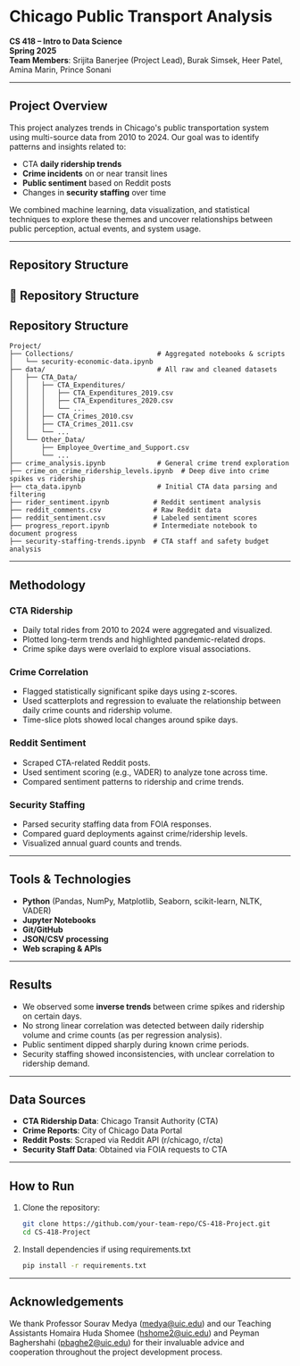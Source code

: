# Chicago Public Transport Analysis

**CS 418 – Intro to Data Science**  
**Spring 2025**  
**Team Members**: Srijita Banerjee (Project Lead), Burak Simsek, Heer Patel, Amina Marin, Prince Sonani

---

## Project Overview

This project analyzes trends in Chicago's public transportation system using multi-source data from 2010 to 2024. Our goal was to identify patterns and insights related to:

- CTA **daily ridership trends**
- **Crime incidents** on or near transit lines
- **Public sentiment** based on Reddit posts
- Changes in **security staffing** over time

We combined machine learning, data visualization, and statistical techniques to explore these themes and uncover relationships between public perception, actual events, and system usage.

---

## Repository Structure
## 📁 Repository Structure

## Repository Structure

```
Project/
├── Collections/                     # Aggregated notebooks & scripts
│   └── security-economic-data.ipynb
├── data/                            # All raw and cleaned datasets
│   ├── CTA_Data/
│   │   ├── CTA_Expenditures/
│   │   │   ├── CTA_Expenditures_2019.csv
│   │   │   ├── CTA_Expenditures_2020.csv
│   │   │   └── ...                 
│   │   ├── CTA_Crimes_2010.csv
│   │   ├── CTA_Crimes_2011.csv
│   │   └── ...
│   └── Other_Data/
│       ├── Employee_Overtime_and_Support.csv
│       └── ...
├── crime_analysis.ipynb             # General crime trend exploration
├── crime_on_crime_ridership_levels.ipynb  # Deep dive into crime spikes vs ridership
├── cta_data.ipynb                   # Initial CTA data parsing and filtering
├── rider_sentiment.ipynb           # Reddit sentiment analysis
├── reddit_comments.csv             # Raw Reddit data
├── reddit_sentiment.csv            # Labeled sentiment scores
├── progress_report.ipynb           # Intermediate notebook to document progress
├── security-staffing-trends.ipynb  # CTA staff and safety budget analysis
```




---

## Methodology

### CTA Ridership
- Daily total rides from 2010 to 2024 were aggregated and visualized.
- Plotted long-term trends and highlighted pandemic-related drops.
- Crime spike days were overlaid to explore visual associations.

### Crime Correlation
- Flagged statistically significant spike days using z-scores.
- Used scatterplots and regression to evaluate the relationship between daily crime counts and ridership volume.
- Time-slice plots showed local changes around spike days.

### Reddit Sentiment
- Scraped CTA-related Reddit posts.
- Used sentiment scoring (e.g., VADER) to analyze tone across time.
- Compared sentiment patterns to ridership and crime trends.

### Security Staffing
- Parsed security staffing data from FOIA responses.
- Compared guard deployments against crime/ridership levels.
- Visualized annual guard counts and trends.

---

## Tools & Technologies

- **Python** (Pandas, NumPy, Matplotlib, Seaborn, scikit-learn, NLTK, VADER)
- **Jupyter Notebooks**
- **Git/GitHub**
- **JSON/CSV processing**
- **Web scraping & APIs**

---

## Results

- We observed some **inverse trends** between crime spikes and ridership on certain days.
- No strong linear correlation was detected between daily ridership volume and crime counts (as per regression analysis).
- Public sentiment dipped sharply during known crime periods.
- Security staffing showed inconsistencies, with unclear correlation to ridership demand.

---

## Data Sources

- **CTA Ridership Data**: Chicago Transit Authority (CTA)
- **Crime Reports**: City of Chicago Data Portal
- **Reddit Posts**: Scraped via Reddit API (r/chicago, r/cta)
- **Security Staff Data**: Obtained via FOIA requests to CTA

---

## How to Run

1. Clone the repository:
   ```bash
   git clone https://github.com/your-team-repo/CS-418-Project.git
   cd CS-418-Project

2. Install dependencies if using requirements.txt
   ```bash
   pip install -r requirements.txt


---

## Acknowledgements
We thank Professor Sourav Medya (medya@uic.edu) and our Teaching Assistants Homaira Huda Shomee (hshome2@uic.edu) and  Peyman Baghershahi (pbaghe2@uic.edu) for their invaluable advice and cooperation throughout the project development process. 



